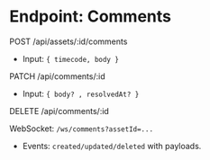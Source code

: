 # Endpoint: Comments

POST /api/assets/:id/comments
- Input: `{ timecode, body }`

PATCH /api/comments/:id
- Input: `{ body? , resolvedAt? }`

DELETE /api/comments/:id

WebSocket: `/ws/comments?assetId=...`
- Events: `created/updated/deleted` with payloads.
